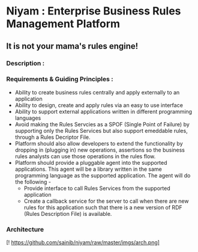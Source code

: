 # Niyam : Enterprise Business Rules Management Platform

## It is not your mama's rules engine!

### Description : 

### Requirements & Guiding Principles : 
* Ability to create business rules centrally and apply externally to an application 
* Ability to design, create and apply rules via an easy to use interface
* Ability to support external applications written in different programming languages 
* Avoid making the Rules Servcies as a SPOF (Single Point of Failure) by supporting only the Rules Services but also support emeddable rules, through a Rules Decriptor File. 
* Platform should also allow developers to extend the functionality by dropping in (plugging in) new operations, assertions so the business rules analysts can use those operations in the rules flow. 
* Platform should provide a pluggable agent into the supported applications. This agent will be a library written in the same programming language as the supported application. The agent will do the following - 
   * Provide interface to call Rules Services from the supported application 
   * Create a callback service for the server to call when there are new rules for this application such that there is a new version of RDF (Rules Description File) is available. 
 
 
### Architecture 
[! https://github.com/sainib/niyam/raw/master/imgs/arch.png] 
